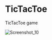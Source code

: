 # TicTacToe
TicTacToe game


![Screenshot_10](https://github.com/MaksymusPrime/TicTacToe/assets/121817168/867c88c4-c882-4ebd-a4b6-8449068847d5)
